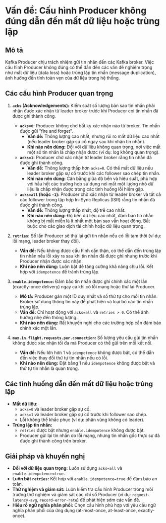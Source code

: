 # Vấn đề: Cấu hình Producer không đúng dẫn đến mất dữ liệu hoặc trùng lặp

## Mô tả
Kafka Producer chịu trách nhiệm gửi tin nhắn đến các Kafka broker. Việc cấu hình Producer không đúng có thể dẫn đến các vấn đề nghiêm trọng như mất dữ liệu (data loss) hoặc trùng lặp tin nhắn (message duplication), ảnh hưởng đến tính toàn vẹn của dữ liệu trong hệ thống.

## Các cấu hình Producer quan trọng
1.  **`acks` (Acknowledgements):** Kiểm soát số lượng bản sao tin nhắn phải nhận được xác nhận từ leader broker trước khi Producer coi tin nhắn đã được ghi thành công.
    *   **`acks=0`:** Producer không chờ bất kỳ xác nhận nào từ broker. Tin nhắn được gửi "fire and forget".
        *   **Vấn đề:** Thông lượng cao nhất, nhưng rủi ro mất dữ liệu cao nhất (nếu leader broker gặp sự cố ngay sau khi nhận tin nhắn).
        *   **Khi nào nên dùng:** Đối với dữ liệu không quan trọng, nơi việc mất một số tin nhắn là chấp nhận được (ví dụ: log không quan trọng).
    *   **`acks=1`:** Producer chờ xác nhận từ leader broker rằng tin nhắn đã được ghi thành công.
        *   **Vấn đề:** Thông lượng thấp hơn `acks=0`. Có thể mất dữ liệu nếu leader broker gặp sự cố trước khi các follower sao chép tin nhắn.
        *   **Khi nào nên dùng:** Cân bằng giữa độ bền và hiệu suất, phù hợp với hầu hết các trường hợp sử dụng nơi mất một lượng nhỏ dữ liệu là chấp nhận được trong các tình huống lỗi hiếm gặp.
    *   **`acks=all` (hoặc `-1`):** Producer chờ xác nhận từ leader broker và tất cả các follower trong tập hợp In-Sync Replicas (ISR) rằng tin nhắn đã được ghi thành công.
        *   **Vấn đề:** Thông lượng thấp nhất, độ trễ cao nhất.
        *   **Khi nào nên dùng:** Độ bền dữ liệu cao nhất, đảm bảo tin nhắn không bị mất miễn là ít nhất một bản sao vẫn hoạt động. Bắt buộc cho các giao dịch tài chính hoặc dữ liệu quan trọng.

2.  **`retries`:** Số lần Producer sẽ thử lại gửi tin nhắn nếu có lỗi tạm thời (ví dụ: lỗi mạng, leader broker thay đổi).
    *   **Vấn đề:** Nếu không được cấu hình cẩn thận, có thể dẫn đến trùng lặp tin nhắn nếu lỗi xảy ra sau khi tin nhắn đã được ghi nhưng trước khi Producer nhận được xác nhận.
    *   **Khi nào nên dùng:** Luôn bật để tăng cường khả năng chịu lỗi. Kết hợp với `idempotence` để tránh trùng lặp.

3.  **`enable.idempotence`:** Đảm bảo tin nhắn được ghi chính xác một lần (exactly-once delivery) ngay cả khi có lỗi mạng hoặc thử lại Producer.
    *   **Mô tả:** Producer gán một ID duy nhất và số thứ tự cho mỗi tin nhắn. Broker sử dụng thông tin này để phát hiện và loại bỏ các tin nhắn trùng lặp.
    *   **Vấn đề:** Chỉ hoạt động với `acks=all` và `retries > 0`. Có thể ảnh hưởng nhẹ đến thông lượng.
    *   **Khi nào nên dùng:** Rất khuyến nghị cho các trường hợp cần đảm bảo chính xác một lần.

4.  **`max.in.flight.requests.per.connection`:** Số lượng yêu cầu gửi tin nhắn không được xác nhận tối đa mà Producer có thể gửi trên mỗi kết nối.
    *   **Vấn đề:** Nếu lớn hơn 1 và `idempotence` không được bật, có thể dẫn đến việc thay đổi thứ tự tin nhắn nếu có lỗi.
    *   **Khi nào nên dùng:** Đặt bằng 1 nếu `idempotence` không được bật và thứ tự tin nhắn là quan trọng.

## Các tình huống dẫn đến mất dữ liệu hoặc trùng lặp
*   **Mất dữ liệu:**
    *   `acks=0` và leader broker gặp sự cố.
    *   `acks=1` và leader broker gặp sự cố trước khi follower sao chép.
    *   Lỗi không thể khắc phục (ví dụ: phân vùng không có leader).
*   **Trùng lặp tin nhắn:**
    *   `retries` được bật nhưng `enable.idempotence` không được bật.
    *   Producer gửi lại tin nhắn do lỗi mạng, nhưng tin nhắn gốc thực sự đã được ghi thành công trên broker.

## Giải pháp và khuyến nghị
*   **Đối với dữ liệu quan trọng:** Luôn sử dụng `acks=all` và `enable.idempotence=true`.
*   **Luôn bật `retries`:** Kết hợp với `enable.idempotence=true` để đảm bảo an toàn.
*   **Thử nghiệm và giám sát:** Luôn kiểm tra cấu hình Producer trong môi trường thử nghiệm và giám sát các chỉ số Producer (ví dụ: `request-latency-avg`, `record-error-rate`) để phát hiện sớm các vấn đề.
*   **Hiểu rõ ngữ nghĩa phân phối:** Chọn cấu hình phù hợp với yêu cầu ngữ nghĩa phân phối của ứng dụng (at-most-once, at-least-once, exactly-once).